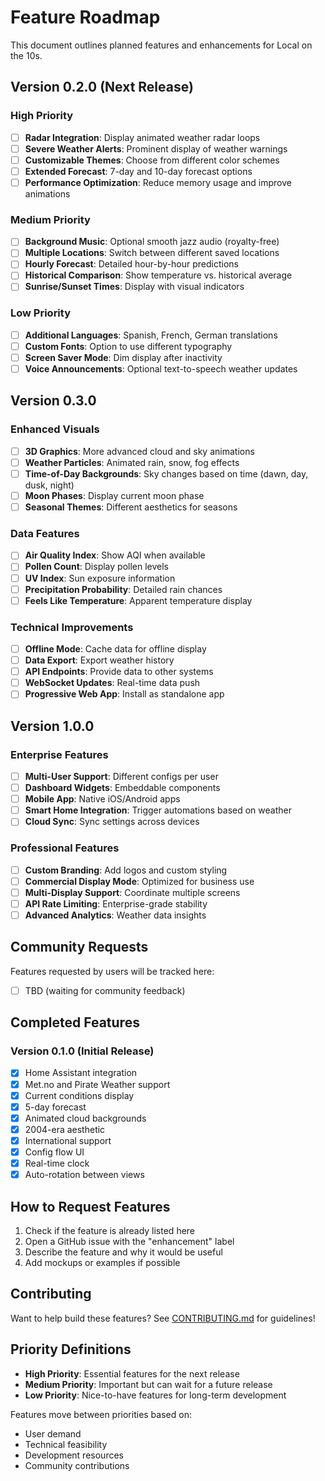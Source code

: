 # Feature Roadmap

This document outlines planned features and enhancements for Local on the 10s.

## Version 0.2.0 (Next Release)

### High Priority
- [ ] **Radar Integration**: Display animated weather radar loops
- [ ] **Severe Weather Alerts**: Prominent display of weather warnings
- [ ] **Customizable Themes**: Choose from different color schemes
- [ ] **Extended Forecast**: 7-day and 10-day forecast options
- [ ] **Performance Optimization**: Reduce memory usage and improve animations

### Medium Priority
- [ ] **Background Music**: Optional smooth jazz audio (royalty-free)
- [ ] **Multiple Locations**: Switch between different saved locations
- [ ] **Hourly Forecast**: Detailed hour-by-hour predictions
- [ ] **Historical Comparison**: Show temperature vs. historical average
- [ ] **Sunrise/Sunset Times**: Display with visual indicators

### Low Priority
- [ ] **Additional Languages**: Spanish, French, German translations
- [ ] **Custom Fonts**: Option to use different typography
- [ ] **Screen Saver Mode**: Dim display after inactivity
- [ ] **Voice Announcements**: Optional text-to-speech weather updates

## Version 0.3.0

### Enhanced Visuals
- [ ] **3D Graphics**: More advanced cloud and sky animations
- [ ] **Weather Particles**: Animated rain, snow, fog effects
- [ ] **Time-of-Day Backgrounds**: Sky changes based on time (dawn, day, dusk, night)
- [ ] **Moon Phases**: Display current moon phase
- [ ] **Seasonal Themes**: Different aesthetics for seasons

### Data Features
- [ ] **Air Quality Index**: Show AQI when available
- [ ] **Pollen Count**: Display pollen levels
- [ ] **UV Index**: Sun exposure information
- [ ] **Precipitation Probability**: Detailed rain chances
- [ ] **Feels Like Temperature**: Apparent temperature display

### Technical Improvements
- [ ] **Offline Mode**: Cache data for offline display
- [ ] **Data Export**: Export weather history
- [ ] **API Endpoints**: Provide data to other systems
- [ ] **WebSocket Updates**: Real-time data push
- [ ] **Progressive Web App**: Install as standalone app

## Version 1.0.0

### Enterprise Features
- [ ] **Multi-User Support**: Different configs per user
- [ ] **Dashboard Widgets**: Embeddable components
- [ ] **Mobile App**: Native iOS/Android apps
- [ ] **Smart Home Integration**: Trigger automations based on weather
- [ ] **Cloud Sync**: Sync settings across devices

### Professional Features
- [ ] **Custom Branding**: Add logos and custom styling
- [ ] **Commercial Display Mode**: Optimized for business use
- [ ] **Multi-Display Support**: Coordinate multiple screens
- [ ] **API Rate Limiting**: Enterprise-grade stability
- [ ] **Advanced Analytics**: Weather data insights

## Community Requests

Features requested by users will be tracked here:

- [ ] TBD (waiting for community feedback)

## Completed Features

### Version 0.1.0 (Initial Release)
- [x] Home Assistant integration
- [x] Met.no and Pirate Weather support
- [x] Current conditions display
- [x] 5-day forecast
- [x] Animated cloud backgrounds
- [x] 2004-era aesthetic
- [x] International support
- [x] Config flow UI
- [x] Real-time clock
- [x] Auto-rotation between views

## How to Request Features

1. Check if the feature is already listed here
2. Open a GitHub issue with the "enhancement" label
3. Describe the feature and why it would be useful
4. Add mockups or examples if possible

## Contributing

Want to help build these features? See [CONTRIBUTING.md](CONTRIBUTING.md) for guidelines!

## Priority Definitions

- **High Priority**: Essential features for the next release
- **Medium Priority**: Important but can wait for a future release
- **Low Priority**: Nice-to-have features for long-term development

Features move between priorities based on:
- User demand
- Technical feasibility
- Development resources
- Community contributions
